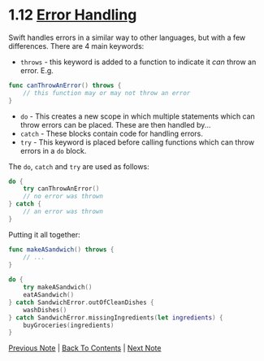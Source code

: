 # 1.12 [Error Handling](https://developer.apple.com/library/content/documentation/Swift/Conceptual/Swift_Programming_Language/TheBasics.html#//apple_ref/doc/uid/TP40014097-CH5-ID515)

Swift handles errors in a similar way to other languages, but with a few differences. There are 4 main keywords:
* `throws` - this keyword is added to a function to indicate it *can* throw an error. E.g. 
```Swift 
func canThrowAnError() throws {
    // this function may or may not throw an error
} 
```
* `do` - This creates a new scope in which multiple statements which can throw errors can be placed. These are then handled by...
* `catch` - These blocks contain code for handling errors.
* `try` - This keyword is placed before calling functions which can throw errors in a `do` block.

The `do`, `catch` and `try` are used as follows:
```Swift
do {
    try canThrowAnError()
    // no error was thrown
} catch {
    // an error was thrown
}
```

Putting it all together:
```Swift
func makeASandwich() throws {
    // ...
}
 
do {
    try makeASandwich()
    eatASandwich()
} catch SandwichError.outOfCleanDishes {
    washDishes()
} catch SandwichError.missingIngredients(let ingredients) {
    buyGroceries(ingredients)
}
```
[Previous Note](https://github.com/Firanus/swift-language-guide-notes/blob/master/1%20-%20The%20Basics/1.11%20-%20Optionals.md) | [Back To Contents](https://github.com/Firanus/swift-language-guide-notes) |  [Next Note](https://github.com/Firanus/swift-language-guide-notes/blob/master/1%20-%20The%20Basics/1.13%20-%20Assertions%20and%20Preconditions.md)